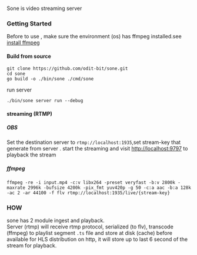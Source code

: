 ###  
Sone is video streaming server

###  Getting Started
Before to use , make sure the environment (os) has ffmpeg installed.see [install ffmpeg](https://ffmpeg.org/download.html)


#### Build from source
```
git clone https://github.com/odit-bit/sone.git
cd sone
go build -o ./bin/sone ./cmd/sone
```

run server
```
./bin/sone server run --debug
```


#### streaming (RTMP)


##### OBS
Set the destination server to `rtmp://localhost:1935`,set stream-key that generate from server .
start the streaming and visit [http://localhost:9797](http://localhost:9797/stream) to playback the stream 

##### ffmpeg
```
ffmpeg -re -i input.mp4 -c:v libx264 -preset veryfast -b:v 2800k -maxrate 2996k -bufsize 4200k -pix_fmt yuv420p -g 50 -c:a aac -b:a 128k -ac 2 -ar 44100 -f flv rtmp://localhost:1935/live/{stream-key}
```


<!-- #### streaming (hls)

```
 ffmpeg -re -i test-stream.mp4 -codec copy -f hls  -hls_list_size 0 http://localhost:6969/{stream-key}/{playlist}.m3u8
``` -->

### HOW
sone has 2 module ingest and playback.  
Server (rtmp) will receive rtmp protocol, serialized (to flv), transcode (ffmpeg) to playlist segment `.ts` file and store at disk (cache) before available for HLS distribution on http, it will store up to last 6 second of the stream for playback.



